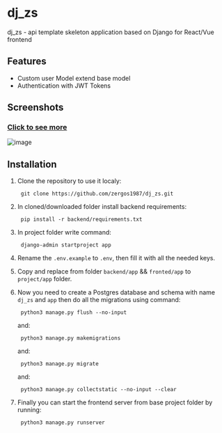 # dj_zs

dj_zs - api template skeleton application based on Django for React/Vue frontend

## Features

- Custom user Model extend base model
- Authentication with JWT Tokens

## Screenshots

### [Click to see more](https://github.com/zergos1987/dj_zs/backend/app/media/screenshots)
![image](https://github.com/zergos1987/dj_zs/backend/app/media/screenshots/01.png)

## Installation

1. Clone the repository to use it localy:

        git clone https://github.com/zergos1987/dj_zs.git

2. In cloned/downloaded folder install backend requirements:

        pip install -r backend/requirements.txt
        
3. In project folder write command:

        django-admin startproject app

4. Rename the `.env.example` to `.env`, then fill it with all the needed keys. 

6. Copy and replace from folder `backend/app` && `fronted/app` to `project/app` folder.

7. Now you need to create a Postgres database and schema with name `dj_zs` and `app` then do all the migrations using command:

        python3 manage.py flush --no-input

    and:

        python3 manage.py makemigrations

    and:

        python3 manage.py migrate

    and:

        python3 manage.py collectstatic --no-input --clear

8. Finally you can start the frontend server from base project folder by running:

        python3 manage.py runserver
